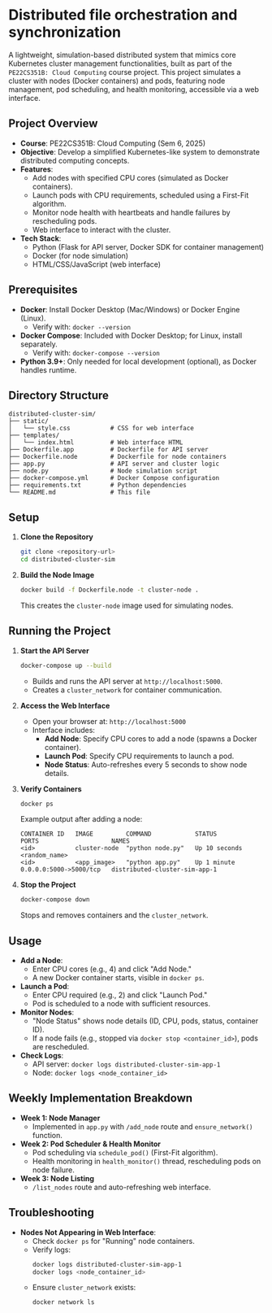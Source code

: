 # Distributed file orchestration and synchronization

A lightweight, simulation-based distributed system that mimics core Kubernetes cluster management functionalities, built as part of the `PE22CS351B: Cloud Computing` course project. This project simulates a cluster with nodes (Docker containers) and pods, featuring node management, pod scheduling, and health monitoring, accessible via a web interface.

## Project Overview

- **Course**: PE22CS351B: Cloud Computing (Sem 6, 2025)
- **Objective**: Develop a simplified Kubernetes-like system to demonstrate distributed computing concepts.
- **Features**:
  - Add nodes with specified CPU cores (simulated as Docker containers).
  - Launch pods with CPU requirements, scheduled using a First-Fit algorithm.
  - Monitor node health with heartbeats and handle failures by rescheduling pods.
  - Web interface to interact with the cluster.
- **Tech Stack**:
  - Python (Flask for API server, Docker SDK for container management)
  - Docker (for node simulation)
  - HTML/CSS/JavaScript (web interface)

## Prerequisites

- **Docker**: Install Docker Desktop (Mac/Windows) or Docker Engine (Linux).
  - Verify with: `docker --version`
- **Docker Compose**: Included with Docker Desktop; for Linux, install separately.
  - Verify with: `docker-compose --version`
- **Python 3.9+**: Only needed for local development (optional), as Docker handles runtime.

## Directory Structure

```
distributed-cluster-sim/
├── static/
│   └── style.css           # CSS for web interface
├── templates/
│   └── index.html          # Web interface HTML
├── Dockerfile.app          # Dockerfile for API server
├── Dockerfile.node         # Dockerfile for node containers
├── app.py                  # API server and cluster logic
├── node.py                 # Node simulation script
├── docker-compose.yml      # Docker Compose configuration
├── requirements.txt        # Python dependencies
└── README.md               # This file
```

## Setup

1. **Clone the Repository**
   ```bash
   git clone <repository-url>
   cd distributed-cluster-sim
   ```

2. **Build the Node Image**
   ```bash
   docker build -f Dockerfile.node -t cluster-node .
   ```
   This creates the `cluster-node` image used for simulating nodes.

## Running the Project

1. **Start the API Server**
   ```bash
   docker-compose up --build
   ```
   - Builds and runs the API server at `http://localhost:5000`.
   - Creates a `cluster_network` for container communication.

2. **Access the Web Interface**
   - Open your browser at: `http://localhost:5000`
   - Interface includes:
     - **Add Node**: Specify CPU cores to add a node (spawns a Docker container).
     - **Launch Pod**: Specify CPU requirements to launch a pod.
     - **Node Status**: Auto-refreshes every 5 seconds to show node details.

3. **Verify Containers**
   ```bash
   docker ps
   ```
   Example output after adding a node:
   ```
   CONTAINER ID   IMAGE         COMMAND            STATUS          PORTS                    NAMES
   <id>           cluster-node  "python node.py"   Up 10 seconds                            <random_name>
   <id>           <app_image>   "python app.py"    Up 1 minute     0.0.0.0:5000->5000/tcp   distributed-cluster-sim-app-1
   ```

4. **Stop the Project**
   ```bash
   docker-compose down
   ```
   Stops and removes containers and the `cluster_network`.

## Usage

- **Add a Node**:
  - Enter CPU cores (e.g., 4) and click "Add Node."
  - A new Docker container starts, visible in `docker ps`.
- **Launch a Pod**:
  - Enter CPU required (e.g., 2) and click "Launch Pod."
  - Pod is scheduled to a node with sufficient resources.
- **Monitor Nodes**:
  - "Node Status" shows node details (ID, CPU, pods, status, container ID).
  - If a node fails (e.g., stopped via `docker stop <container_id>`), pods are rescheduled.
- **Check Logs**:
  - API server: `docker logs distributed-cluster-sim-app-1`
  - Node: `docker logs <node_container_id>`

## Weekly Implementation Breakdown

- **Week 1: Node Manager**
  - Implemented in `app.py` with `/add_node` route and `ensure_network()` function.
- **Week 2: Pod Scheduler & Health Monitor**
  - Pod scheduling via `schedule_pod()` (First-Fit algorithm).
  - Health monitoring in `health_monitor()` thread, rescheduling pods on node failure.
- **Week 3: Node Listing**
  - `/list_nodes` route and auto-refreshing web interface.

## Troubleshooting

- **Nodes Not Appearing in Web Interface**:
  - Check `docker ps` for "Running" node containers.
  - Verify logs:
    ```bash
    docker logs distributed-cluster-sim-app-1
    docker logs <node_container_id>
    ```
  - Ensure `cluster_network` exists:
    ```bash
    docker network ls
    
